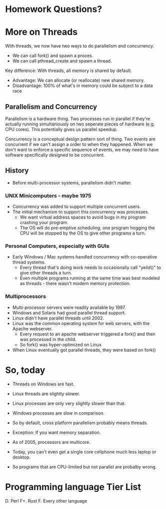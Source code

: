 
# Homework Questions?


# More on Threads

With threads, we now have two ways to
do parallelism and concurrency.

 - We can call fork() and spawn a proces.
 - We can call pthread_create and spawn
   a thread.

Key difference: With threads, all memory
is shared by default.

 - Advantage: We can allocate (or reallocate)
   new shared memory.
 - Disadvantage: 100% of what's in memory
   could be subject to a data race

## Parallelism and Concurrency

Parallelism is a hardware thing. Two processes
run in parallel if they're actually running
simultaniously on two seperate pieces of
hardware (e.g. CPU cores). This potentially
gives us parallel speedup.

Concurrency is a conceptual design pattern
sort of thing. Two events are concurrent if we
can't assign a order to when they happened. When
we don't want to enforce a specific sequence of
events, we may need to have software specifically
designed to be concurrent.

## History

 - Before multi-processor systems, parallelism
   didn't matter.

### UNIX Minicomputers - maybe 1975

 - Concurrency was added to support multiple
   concurrent users.
 - The initial mechanism to support this concurrency
   was processes.
   - We want virtual address spaces to avoid bugs
     in my program crashing your program.
   - The OS will do pre-emptive scheduling, one program
     hogging the CPU will be stopped by the OS to give
     other programs a turn.

### Personal Computers, especially with GUIs

 - Early Windows / Mac systems handled concurrency
   with co-operative thread systems.
   - Every thread that's doing work needs to occasionally
     call "yeild()" to give other threads a turn.
   - Even multiple programs running at the same time
     was best modeled as threads - there wasn't
     modern memory protection.
     
### Multiprocessors

 - Multi-processor servers were readily available
   by 1997.
 - Windows and Solaris had good parallel thread
   support.
 - Linux didn't have parallel threads until 2002.
 - Linux was the common operating system for
   web servers, with the Apache webserver.
   - Every request to an apache webserver
     triggered a fork() and then was processed
     in the child.
   - So fork() was hyper-optimized on Linux
 - When Linux eventually got parallel threads,
   they were based on fork()

# So, today

 - Threads on Windows are fast.
 - Linux threads are slightly slower.
 - Linux processes are only very slightly
   slower than that.
 - Windows processes are slow in comparison.
 
 - So by default, cross platform parallelism
   probably means threads.
 - Exception: If you want memory separation.

 - As of 2005, processors are multicore.
 - Today, you can't even get a single core cellphone
   much less laptop or desktop.
 - So programs that are CPU-limited but not parallel
   are probalby wrong.

# Programming language Tier List

D. Perl
F+. Rust
F. Every other language






